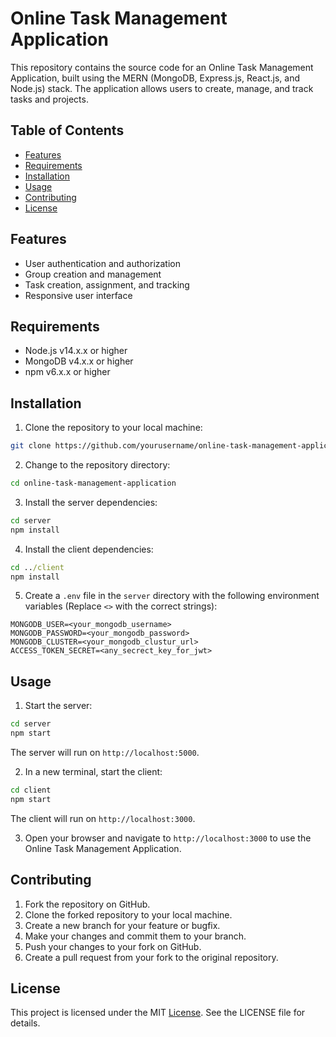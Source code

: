 # Online Task Management Application

This repository contains the source code for an Online Task Management Application, built using the MERN (MongoDB, Express.js, React.js, and Node.js) stack. The application allows users to create, manage, and track tasks and projects.

## Table of Contents
* [Features](#features)
* [Requirements](#requirements)
* [Installation](#usage)
* [Usage](#usage)
* [Contributing](#contributing)
* [License](#license)

## Features
* User authentication and authorization
* Group creation and management
* Task creation, assignment, and tracking
* Responsive user interface

## Requirements
* Node.js v14.x.x or higher
* MongoDB v4.x.x or higher
* npm v6.x.x or higher

## Installation
1. Clone the repository to your local machine:
```bash
git clone https://github.com/yourusername/online-task-management-application.git
```
2. Change to the repository directory:
```bash
cd online-task-management-application
```
3. Install the server dependencies:
```bash
cd server
npm install
```
4. Install the client dependencies:
```cmd
cd ../client
npm install
```
5. Create a `.env` file in the `server` directory with the following environment variables (Replace `<>` with the correct strings):
```
MONGODB_USER=<your_mongodb_username>
MONGODB_PASSWORD=<your_mongodb_password>
MONGODB_CLUSTER=<your_mongodb_clustur_url>
ACCESS_TOKEN_SECRET=<any_secrect_key_for_jwt>
```
## Usage
1. Start the server:
```cmd
cd server
npm start
```
The server will run on `http://localhost:5000`.

2. In a new terminal, start the client:
```cmd
cd client
npm start
```
The client will run on `http://localhost:3000`.

3. Open your browser and navigate to `http://localhost:3000` to use the Online Task Management Application.

## Contributing
1. Fork the repository on GitHub.
1. Clone the forked repository to your local machine.
1. Create a new branch for your feature or bugfix.
1. Make your changes and commit them to your branch.
1. Push your changes to your fork on GitHub.
1. Create a pull request from your fork to the original repository.

## License
This project is licensed under the MIT [License](/LICENSE). See the LICENSE file for details.